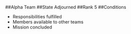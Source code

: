 ##Alpha
Team
##State
Adjourned
##Rank
5
##Conditions
- Responsibilities fulfilled
- Members available to other teams
- Mission concluded
